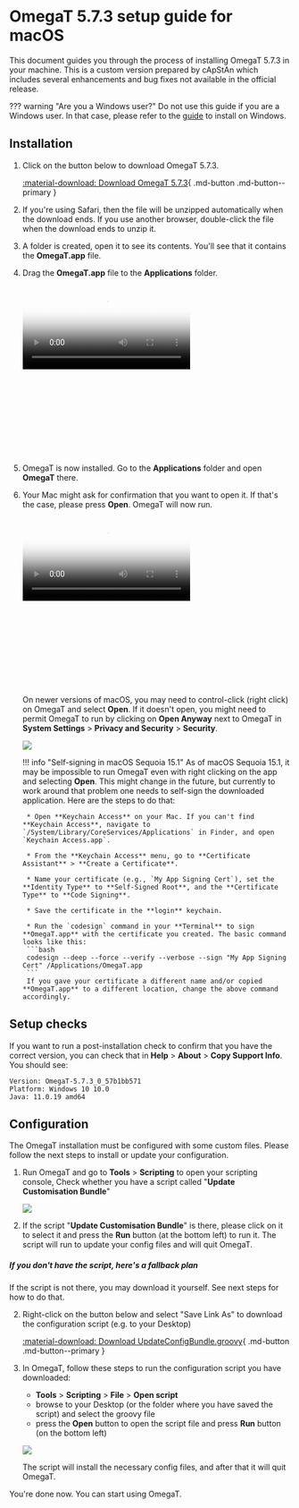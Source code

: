 # OmegaT 5.7.3 setup guide for macOS

This document guides you through the process of installing OmegaT 5.7.3 in your machine. This is a custom version prepared by cApStAn which includes several enhancements and bug fixes not available in the official release.

<!-- prettier-ignore -->
??? warning "Are you a Windows user?"
    Do not use this guide if you are a Windows user. In that case, please refer to the [guide](install-and-setup.md) to install on Windows. 


## Installation

1. Click on the button below to download OmegaT 5.7.3. 

    [ :material-download: Download OmegaT 5.7.3](https://cat.capstan.be/OmegaT/exe/OmegaT_5.7.3_Mac.zip){ .md-button .md-button--primary }

2. If you're using Safari, then the file will be unzipped automatically when the download ends.​ If you use another browser, double-click the file when the download ends to unzip it.

3. A folder is created, open it to see its contents. You'll see that it contains the **OmegaT.app** file.

4. Drag the **OmegaT.app** file to the **Applications** folder.

    <div data-block-type="video" style="width: 480px; height: 304px; left: 400px; top: 326px;">
        <div class="sl-block-content" style="z-index: 10;" data-media-id="8242406" data-video-thumb="https://s3.amazonaws.com/media-p.slid.es/videos/1129410/Sjlk4rKG/1kx16dhvq0_thumb_00001.jpg"><video playsinline="" controls="controls" poster="https://s3.amazonaws.com/media-p.slid.es/videos/1129410/Sjlk4rKG/1kx16dhvq0_thumb_00001.jpg" data-paused-by-reveal="" data-lazy-loaded="" src="https://s3.amazonaws.com/media-p.slid.es/videos/1129410/Sjlk4rKG/1kx16dhvq0.mp4"></video></div>
    </div>

5. OmegaT is now installed. Go to the **Applications** folder and open **OmegaT** there.

6. Your Mac might ask for confirmation that you want to open it. If that's the case, please press **Open**. OmegaT will now run.

    <div data-block-type="video" style="width: 480px; height: 304px; left: 400px; top: 326px;" >
        <div class="sl-block-content" style="z-index: 10;" data-media-id="8242392" data-video-thumb="https://s3.amazonaws.com/media-p.slid.es/videos/1129410/eXYV2O_T/oiepooibjr_thumb_00001.jpg"><video playsinline="" controls="controls" poster="https://s3.amazonaws.com/media-p.slid.es/videos/1129410/eXYV2O_T/oiepooibjr_thumb_00001.jpg" data-lazy-loaded="" data-paused-by-reveal="" src="https://s3.amazonaws.com/media-p.slid.es/videos/1129410/eXYV2O_T/oiepooibjr.mp4"></video></div>
    </div>

    On newer versions of macOS, you may need to control-click (right click) on OmegaT and select **Open**. If it doesn't open, you might need to permit OmegaT to run by clicking on **Open Anyway** next to OmegaT in **System Settings** > **Privacy and Security** > **Security**.

    ![](../_img/omt_macos_privacy_security.png)

    !!! info "Self-signing in macOS Sequoia 15.1"
        As of macOS Sequoia 15.1, it may be impossible to run OmegaT even with right clicking on the app and selecting **Open**. This might change in the future, but currently to work around that problem one needs to self-sign the downloaded application. Here are the steps to do that:
        
        * Open **Keychain Access** on your Mac. If you can't find **Keychain Access**, navigate to `/System/Library/CoreServices/Applications` in Finder, and open `Keychain Access.app`.
            
        * From the **Keychain Access** menu, go to **Certificate Assistant** > **Create a Certificate**.
        
        * Name your certificate (e.g., `My App Signing Cert`), set the **Identity Type** to **Self-Signed Root**, and the **Certificate Type** to **Code Signing**.
        
        * Save the certificate in the **login** keychain.
        
        * Run the `codesign` command in your **Terminal** to sign **OmegaT.app** with the certificate you created. The basic command looks like this:
        ```bash
        codesign --deep --force --verify --verbose --sign "My App Signing Cert" /Applications/OmegaT.app
        ```  
        If you gave your certificate a different name and/or copied **OmegaT.app** to a different location, change the above command accordingly.

## Setup checks

If you want to run a post-installation check to confirm that you have the correct version, you can check that in **Help** > **About** > **Copy Support Info**. You should see:

    Version: OmegaT-5.7.3_0_57b1bb571
    Platform: Windows 10 10.0
    Java: 11.0.19 amd64


## Configuration

The OmegaT installation must be configured with some custom files. Please follow the next steps to install or update your configuration.

1. Run OmegaT and go to **Tools** > **Scripting** to open your scripting console, Check whether you have a script called "**Update Customisation Bundle**"

    ![](../_img/custom-script-572-in-scripting-console_Mac.png)

2. If the script "**Update Customisation Bundle**" is there, please click on it to select it and press the **Run** button (at the bottom left) to run it. The script will run to update your config files and will quit OmegaT. 

##### If you don't have the script, here's a fallback plan

If the script is not there, you may download it yourself. See next steps for how to do that.

2. Right-click on the button below and select "Save Link As" to download the configuration script (e.g. to your Desktop)

    [ :material-download: Download UpdateConfigBundle.groovy](https://cat.capstan.be/OmegaT/v572/customization/scripts/updateConfigBundle.groovy){ .md-button .md-button--primary }

3. In OmegaT, follow these steps to run the configuration script you have downloaded:

    - **Tools** > **Scripting** > **File** > **Open script**
    - browse to your Desktop (or the folder where you have saved the script) and select the groovy file
    - press the **Open** button to open the script file and press **Run** button (on the bottom left)

    ![](../_img/omt-open-script-and-run_Mac.gif)

    The script will install the necessary config files, and after that it will quit OmegaT.


You're done now. You can start using OmegaT.

<!--
To install OmegaT and set it up on a computer running Windows, please follow the OmegaT installation and setup guide below:

<div style="width: 100%">

<iframe
src="https://slides.com/capstan/omegat-v572-setup-guide/embed?byline=hidden&share=hidden"
width="100%"
height="420"
scrolling="no"
frameborder="0"
webkitallowfullscreen mozallowfullscreen allowfullscreen>
</iframe>

</div>

If you use Mac or Linux, please see the second slide above or get in touch through the Helpdesk.


- USB
16GBc
model...
format as FAT32
D:\OmegaT
zip -- iso


https://www.westerndigital.com/products/usb-flash-drives/sandisk-ultra-fit-usb-3-1?sku=SDCZ430-016G-G46

-->
